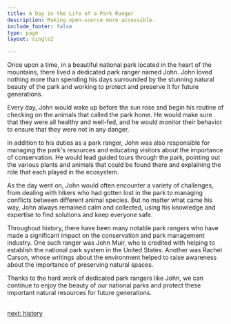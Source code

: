 ```yaml
---
title: A Day in the Life of a Park Ranger
description: Making open-source more accessible.
include_footer: false
type: page
layout: single2

---
```


<p>
Once upon a time, in a beautiful national park located in the heart of the mountains, there lived a dedicated park ranger named John. John loved nothing more than spending his days surrounded by the stunning natural beauty of the park and working to protect and preserve it for future generations.

Every day, John would wake up before the sun rose and begin his routine of checking on the animals that called the park home. He would make sure that they were all healthy and well-fed, and he would monitor their behavior to ensure that they were not in any danger.

In addition to his duties as a park ranger, John was also responsible for managing the park's resources and educating visitors about the importance of conservation. He would lead guided tours through the park, pointing out the various plants and animals that could be found there and explaining the role that each played in the ecosystem.

As the day went on, John would often encounter a variety of challenges, from dealing with hikers who had gotten lost in the park to managing conflicts between different animal species. But no matter what came his way, John always remained calm and collected, using his knowledge and expertise to find solutions and keep everyone safe.

Throughout history, there have been many notable park rangers who have made a significant impact on the conservation and park management industry. One such ranger was John Muir, who is credited with helping to establish the national park system in the United States. Another was Rachel Carson, whose writings about the environment helped to raise awareness about the importance of preserving natural spaces.

Thanks to the hard work of dedicated park rangers like John, we can continue to enjoy the beauty of our national parks and protect these important natural resources for future generations.

<br>
<a href="https://workdojos.com/parkranger/history">next: history</a>
<br>
</p>